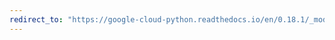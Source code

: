 ```yaml
---
redirect_to: "https://google-cloud-python.readthedocs.io/en/0.18.1/_modules/gcloud/storage/connection.html"
---
```

